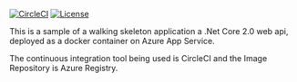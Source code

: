 [![CircleCI](https://circleci.com/gh/pjbgf/container_appservice_walking_skeleton.svg?style=svg)](https://circleci.com/gh/pjbgf/container_appservice_walking_skeleton) 
[![License](http://img.shields.io/:license-mit-blue.svg)](http://pjbgf.mit-license.org)  

This is a sample of a walking skeleton application a .Net Core 2.0 web api, deployed as a docker container on Azure App Service. 

The continuous integration tool being used is CircleCI and the Image Repository is Azure Registry.
